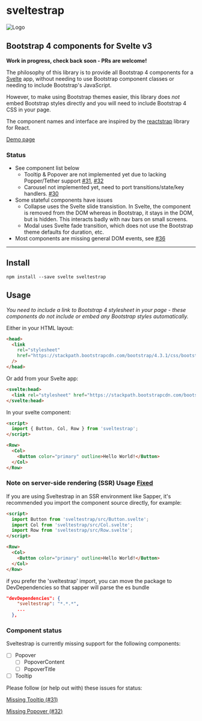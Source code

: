 # sveltestrap

![Logo](./logo.png)

## Bootstrap 4 components for Svelte v3

**Work in progress, check back soon - PRs are welcome!**

The philosophy of this library is to provide all Bootstrap 4 components for a [Svelte](https://svelte.dev) app, without needing to use Bootstrap component classes or needing to include Bootstrap's JavaScript.

However, to make using Bootstrap themes easier, this library does _not_ embed Bootstrap styles directly and you will need to include Bootstrap 4 CSS in your page.

The component names and interface are inspired by the [reactstrap](https://reactstrap.github.io) library for React.

[Demo page](https://sveltestrap.js.org/)

### Status

- See component list below
  - Tooltip & Popover are not implemented yet due to lacking Popper/Tether support [#31](https://github.com/bestguy/sveltestrap/issues/31), [#32](https://github.com/bestguy/sveltestrap/issues/32)
  - Carousel not implemented yet, need to port transitions/state/key handlers. [#30](https://github.com/bestguy/sveltestrap/issues/30)
- Some stateful components have issues
  - Collapse uses the Svelte slide transistion. In Svelte, the component is removed from the DOM whereas in Bootstrap, it stays in the DOM, but is hidden. This interacts badly with nav bars on small screens.
  - Modal uses Svelte fade transition, which does not use the Bootstrap theme defaults for duration, etc.
- Most components are missing general DOM events, see [#36](https://github.com/bestguy/sveltestrap/issues/36)

---

## Install

`npm install --save svelte sveltestrap`

## Usage

_You need to include a link to Bootstrap 4 stylesheet in your page - these components do not include or embed any Bootstrap styles automatically._

Either in your HTML layout:

```html
<head>
  <link
    rel="stylesheet"
    href="https://stackpath.bootstrapcdn.com/bootstrap/4.3.1/css/bootstrap.min.css"
  />
</head>
```

Or add from your Svelte app:

```html
<svelte:head>
  <link rel="stylesheet" href="https://stackpath.bootstrapcdn.com/bootstrap/4.3.1/css/bootstrap.min.css">
</svelte:head>
```

In your svelte component:

```html
<script>
  import { Button, Col, Row } from 'sveltestrap';
</script>

<Row>
  <Col>
    <Button color="primary" outline>Hello World!</Button>
  </Col>
</Row>
```

### Note on server-side rendering (SSR) Usage [Fixed](https://github.com/bestguy/sveltestrap/pull/165)

If you are using Sveltestrap in an SSR environment like Sapper,
it's recommended you import the component source directly, for example:

```html
<script>
  import Button from 'sveltestrap/src/Button.svelte';
  import Col from 'sveltestrap/src/Col.svelte';
  import Row from 'sveltestrap/src/Row.svelte';
</script>

<Row>
  <Col>
    <Button color="primary" outline>Hello World!</Button>
  </Col>
</Row>
```

if you prefer the 'sveltestrap' import, you can move the package to DevDependencies so that sapper will parse the es bundle

```json
"devDependencies": {
    "sveltestrap": "*.*.*",
    ...
  },
```

### Component status

Sveltestrap is currently missing support for the following components:

- [ ] Popover
  - [ ] PopoverContent
  - [ ] PopoverTitle
- [ ] Tooltip

Please follow (or help out with) these issues for status:

[Missing Tooltip (#31)](https://github.com/bestguy/sveltestrap/issues/31)

[Missing Popover (#32)](https://github.com/bestguy/sveltestrap/issues/32)

